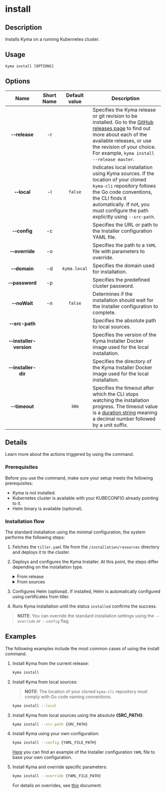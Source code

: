 # install

## Description

Installs Kyma on a running Kubernetes cluster.

## Usage

```
kyma install [OPTIONS]
```

## Options

| Name                    | Short Name | Default value| Description|
| :----------------------:|:---------:|:-----:|------|
| **&#x2011;&#x2011;release**  | -r ||Specifies the Kyma release or git revision to be installed. Go to the [GitHub releases page](https://github.com/kyma-project/kyma/releases) to find out more about each of the available releases, or use the revision of your choice. For example, `kyma install --release master`.|
| **&#x2011;&#x2011;local**    | -l |`false`|Indicates local installation using Kyma sources. If the location of your cloned  `kyma-cli` repository follows the Go code conventions, the CLI finds it automatically. If not, you must configure the path explicitly using `--src-path`.| 
| **&#x2011;&#x2011;config**   | -c ||Specifies the URL or path to the Installer configuration YAML file.| 
| **&#x2011;&#x2011;override** | -o ||Specifies the path to a `YAML` file with parameters to override.| 
| **&#x2011;&#x2011;domain**   | -d |`kyma.local`|Specifies the domain used for installation.| 
| **&#x2011;&#x2011;password** | -p ||Specifies the predefined cluster password.| 
| **&#x2011;&#x2011;noWait**   | -n |`false`|Determines if the installation should wait for the Installer configuration to complete.| 
| **&#x2011;&#x2011;src-path**  | ||Specifies the absolute path to local sources.| 
| **&#x2011;&#x2011;installer-version** | ||Specifies the version of the Kyma Installer Docker image used for the local installation.| 
| **&#x2011;&#x2011;installer-dir**     | ||Specifies the directory of the Kyma Installer Docker image used for the local installation.| 
|**&#x2011;&#x2011;timeout**           |  |`30m`|Specifies the timeout after which the CLI stops watching the installation progress. The timeout value is a [duration string](https://golang.org/pkg/time/#ParseDuration) meaning a decimal number followed by a unit suffix.| 

## Details

Learn more about the actions triggered by using the command.

### Prerequisites

Before you use the command, make sure your setup meets the following prerequisites:

* Kyma is not installed.
* Kubernetes cluster is available with your KUBECONFIG already pointing to it.
* Helm binary is available (optional).

### Installation flow 

The standard installation using the minimal configuration, the system performs the following steps:
1. Fetches the `tiller.yaml` file from the `/installation/resources` directory and deploys it to the cluster.
2. Deploys and configures the Kyma Installer. At this point, the steps differ depending on the installation type.
    <div tabs name="installation">
    <details>
    <summary>
    From release
    </summary>

    When you install Kyma locally from release, the system:
    1. Fetches the latest or specified release along with configuration.
    2. Deploys the Kyma Installer on the cluster.
    3. Applies downloaded or defined configuration.
    4. Applies overrides if applicable.
    5. Sets the admin password.
    6. Patches the Minikube IP.
    </details>
    <details>
    <summary>
    From sources
    </summary>
    
    When you install Kyma locally from sources, the system:
    1. Fetches the `YAML` files of the local sources.
    2. Builds the Kyma Installer image.
    3. Deploys the Kyma Installer and applies the fetched configuration.
    4. Applies overrides if applicable.
    5. Sets the admin password.
    6. Patches the Minikube IP.
    </details>
    </div>
3. Configures Helm (optional). If installed, Helm is automatically configured using certificates from tiller.
4. Runs Kyma installation until the status `installed` confirms the success.
> **NOTE**: You can override the standard installation settings using the `--override` or `--config` flag.

## Examples

The following examples include the most common cases of using the install command. 
1. Install Kyma from the current release:
   ```bash
   kyma install
   ```
2. Install Kyma from local sources:

   >**NOTE**: The location of your cloned `kyma-cli` repository must comply with Go code naming conventions. 

   ```bash
   kyma install --local
   ```
3. Install Kyma from local sources using the absolute **{SRC_PATH}**:
   ```bash
   kyma install --src-path {SRC_PATH}
   ```
3. Install Kyma using your own configuration:

   ```bash
   kyma install --config {YAML_FILE_PATH}
   ```
   [Here](https://github.com/kyma-project/kyma/releases/download/1.2.2/kyma-installer-local.yaml) you can find an example of the Installer configuration `YAML` file to base your own configuration.

4. Install Kyma and override specific parameters:

   ```bash
   kyma install --override {YAML_FILE_PATH}
   ```
   For details on overrides, see [this](https://kyma-project.io/docs/root/kyma#configuration-helm-overrides-for-kyma-installation) document. 